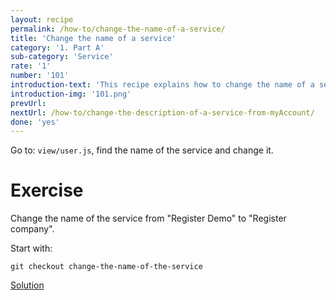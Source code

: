 ```yaml
---
layout: recipe
permalink: /how-to/change-the-name-of-a-service/
title: 'Change the name of a service'
category: '1. Part A'
sub-category: 'Service'
rate: '1'
number: '101'
introduction-text: 'This recipe explains how to change the name of a service on the MyAccount page.'
introduction-img: '101.png'
prevUrl: 
nextUrl: /how-to/change-the-description-of-a-service-from-myAccount/
done: 'yes'
---
```


Go to: `view/user.js`, find the name of the service and change it.

# Exercise

Change the name of the service from "Register Demo" to "Register company".

Start with:

`git checkout change-the-name-of-the-service`

[Solution](https://github.com/egovernment/eregistrations-demo/compare/change-the-name-of-the-service...change-the-name-of-the-service-solution?expand=1)
